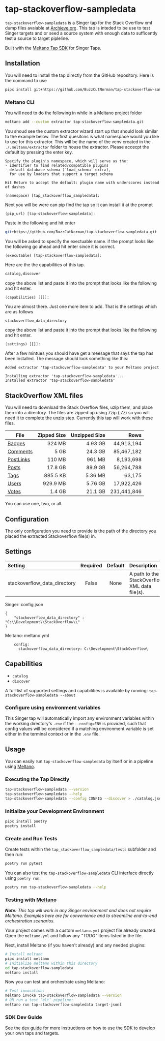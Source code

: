 # tap-stackoverflow-sampledata

`tap-stackoverflow-sampledata` is a Singer tap for the Stack Overflow xml dump files avaiable at [Archieve.org](https://archive.org/details/stackexchange).  This tap is inteded to be use to test Singer targets and or seed a source system with enough data to sufficently test a source to target pipleline.  

Built with the [Meltano Tap SDK](https://sdk.meltano.com) for Singer Taps.

## Installation

You will need to install the tap directly from the GitHub repository.  Here is the command to use

```bash
pipx install git+https://github.com/BuzzCutNorman/tap-stackoverflow-sampledata.git
```

### Meltano CLI

You will need to do the following in while in a Meltano project folder

```bash
meltano add --custom extractor tap-stackoverflow-sampledata.git
```
You shoud see the custom extractor wizard start up that should look similar to the example below.  The first quesitons is what namespace would you like to use for this extractor.  This will be the name of the venv created in the `./.meltano/extractor` folder to house the extractor.  Please accecpt the default by pressing the enter key.  
```
Specify the plugin's namespace, which will serve as the:
- identifier to find related/compatible plugins
- default database schema (`load_schema` extra),
  for use by loaders that support a target schema

Hit Return to accept the default: plugin name with underscores instead of dashes

(namespace) [tap_stackoverflow_sampledata]: 
```


Next you will be were can pip find the tap so it can install it at the prompt 
```
(pip_url) [tap-stackoverflow-sampledata]:
```
Paste in the following and hit enter
```bash
git+https://github.com/BuzzCutNorman/tap-stackoverflow-sampledata.git
```

You will be asked to specify the exectuable name.  if the prompt looks like the following go ahead and hit enter since it is correct.
```
(executable) [tap-stackoverflow-sampledata]:
```

Here are the the capabilities of this tap.
```bash
catalog,discover
```
copy the above list and paste it into the prompt that looks like the following and hit enter.
```
(capabilities) [[]]:
```

You are almost there.  Just one more item to add.  That is the settings which are as follows
```bash
stackoverflow_data_directory
```
copy the above list and paste it into the prompt that looks like the following and hit enter.
```
(settings) [[]]:
```


After a few mintues you should have get a meesage that says the tap has been Installed.  The message should look something like this:
```
Added extractor 'tap-stackoverflow-sampledata' to your Meltano project

Installing extractor 'tap-stackoverflow-sampledata'...
Installed extractor 'tap-stackoverflow-sampledata'
```

## StackOverflow XML files

You will need to download the Stack Overflow files, uzip them, and place then into a directory.  The files are zipped up using 7zip (.7z) so you will need it to complete the unzip step.  Currently this tap will work with these files. 

|File                                                                                 | Zipped Size | Unzipped Size | Rows     |
|-------------------------------------------------------------------------------------|------------:|--------------:|---------:|
[Badges](https://archive.org/download/stackexchange/stackoverflow.com-Badges.7z)      | 324 MB      | 4.93 GB       | 44,913,194
[Comments](https://archive.org/download/stackexchange/stackoverflow.com-Comments.7z)  | 5 GB        | 24.3 GB       | 85,467,182
[PostLinks](https://archive.org/download/stackexchange/stackoverflow.com-PostLinks.7z)| 110 MB      | 961 MB        | 8,193,698
[Posts](https://archive.org/download/stackexchange/stackoverflow.com-Posts.7z)        | 17.8 GB     | 89.9 GB       | 56,264,788
[Tags](https://archive.org/download/stackexchange/stackoverflow.com-Tags.7z)          | 885.5 KB    | 5.36 MB       | 63,175
[Users](https://archive.org/download/stackexchange/stackoverflow.com-Users.7z)        | 929.9 MB    | 5.76 GB       | 17,922,426
[Votes](https://archive.org/download/stackexchange/stackoverflow.com-Votes.7z)        | 1.4 GB      | 21.1 GB       | 231,441,846

You can use one, two, or all.  

## Configuration

The only configuration you need to provide is the path of the directory you placed the extracted Stackoverflow file(s) in.

## Settings

| Setting                     | Required | Default | Description |
|:----------------------------|:--------:|:-------:|:------------|
| stackoverflow_data_directory| False    | None    | A path to the StackOverflow XML data file(s). |

Singer: config.json
```
{
	"stackoverflow_data_directory" : "C:\\Development\\StackOverflow\\"
}
```

Meltano: meltano.yml
```
    config:
      stackoverflow_data_directory: C:\Development\StackOverflow\
```

## Capabilities

* `catalog`
* `discover`

A full list of supported settings and capabilities is available by running: `tap-stackoverflow-sampledata --about`

### Configure using environment variables

This Singer tap will automatically import any environment variables within the working directory's
`.env` if the `--config=ENV` is provided, such that config values will be considered if a matching
environment variable is set either in the terminal context or in the `.env` file.

## Usage

You can easily run `tap-stackoverflow-sampledata` by itself or in a pipeline using [Meltano](https://meltano.com/).

### Executing the Tap Directly

```bash
tap-stackoverflow-sampledata --version
tap-stackoverflow-sampledata --help
tap-stackoverflow-sampledata --config CONFIG --discover > ./catalog.json
```

### Initialize your Development Environment

```bash
pipx install poetry
poetry install
```

### Create and Run Tests

Create tests within the `tap_stackoverflow_sampledata/tests` subfolder and
  then run:

```bash
poetry run pytest
```

You can also test the `tap-stackoverflow-sampledata` CLI interface directly using `poetry run`:

```bash
poetry run tap-stackoverflow-sampledata --help
```

### Testing with [Meltano](https://www.meltano.com)

_**Note:** This tap will work in any Singer environment and does not require Meltano.
Examples here are for convenience and to streamline end-to-end orchestration scenarios._

Your project comes with a custom `meltano.yml` project file already created. Open the `meltano.yml` and follow any _"TODO"_ items listed in
the file.

Next, install Meltano (if you haven't already) and any needed plugins:

```bash
# Install meltano
pipx install meltano
# Initialize meltano within this directory
cd tap-stackoverflow-sampledata
meltano install
```

Now you can test and orchestrate using Meltano:

```bash
# Test invocation:
meltano invoke tap-stackoverflow-sampledata --version
# OR run a test `elt` pipeline:
meltano run tap-stackoverflow-sampledata target-jsonl
```

### SDK Dev Guide

See the [dev guide](https://sdk.meltano.com/en/latest/dev_guide.html) for more instructions on how to use the SDK to
develop your own taps and targets.
